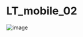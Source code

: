 # LT_mobile_02
![image](https://github.com/user-attachments/assets/cf19d962-67a4-486c-93cc-41e3bb715adb)
